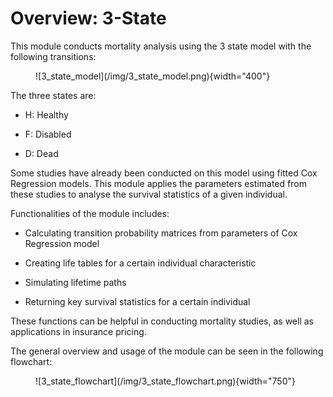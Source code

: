 # Overview: 3-State

This module conducts mortality analysis using the 3 state model with the following transitions: 

<figure markdown>
  ![3_state_model](/img/3_state_model.png){width="400"}
</figure>

The three states are: 

* H: Healthy

* F: Disabled 

* D: Dead

Some studies have already been conducted on this model using fitted Cox Regression models. This module
applies the parameters estimated from these studies to analyse the survival statistics of a given
individual. 

Functionalities of the module includes:

* Calculating transition probability matrices from parameters of Cox Regression model

* Creating life tables for a certain individual characteristic

* Simulating lifetime paths 

* Returning key survival statistics for a certain individual 

These functions can be helpful in conducting mortality studies, as well as applications in 
insurance pricing. 

The general overview and usage of the module can be seen in the following flowchart: 

<figure markdown>
  ![3_state_flowchart](/img/3_state_flowchart.png){width="750"}
</figure>
